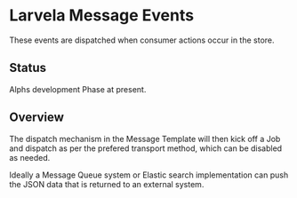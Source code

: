 # Larvela Message Events

These events are dispatched when consumer actions occur in the store. 

## Status

Alphs development Phase at present.

## Overview

The dispatch mechanism in the Message Template will then kick off a Job and dispatch as per the prefered transport method,
which can be disabled as needed.

Ideally a Message Queue system or Elastic search implementation can push the JSON data that is returned to an external system.

